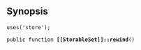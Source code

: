 ## Synopsis

<code>uses('store');</code>

<code>public function <b>[[StorableSet]]::rewind</b>()</code>

